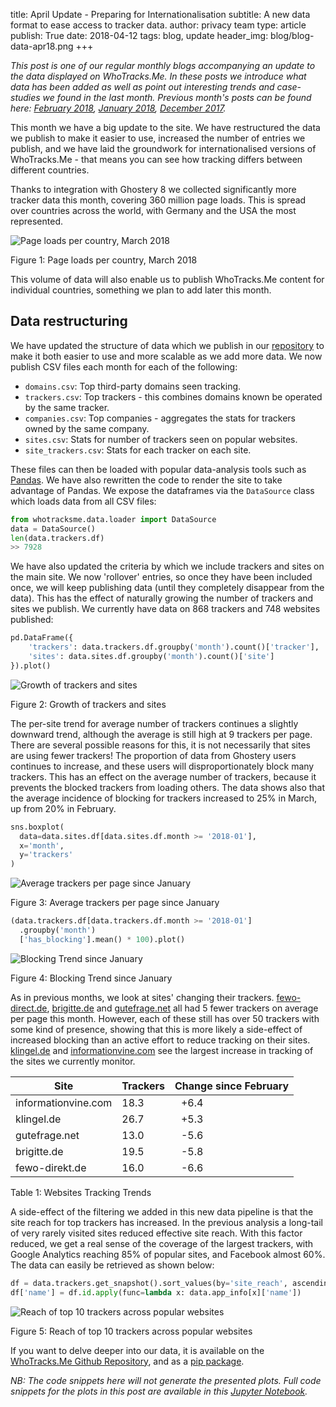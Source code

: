 title: April Update - Preparing for Internationalisation
subtitle: A new data format to ease access to tracker data.
author: privacy team
type: article
publish: True
date: 2018-04-12
tags: blog, update
header_img: blog/blog-data-apr18.png
+++

_This post is one of our regular monthly blogs accompanying an update to the data
displayed on WhoTracks.Me. In these posts we introduce what data has been added as well
as point out interesting trends and case-studies we found in the last month. Previous
month's posts can be found here: [February 2018](./update_feb_2018.html),
[January 2018](./update_jan_2018.html), [December 2017](./update_dec_2017.html)._

This month we have a big update to the site. We have restructured the data we publish to
make it easier to use, increased the number of entries we publish, and we have laid the
groundwork for internationalised versions of WhoTracks.Me - that means you can see how
tracking differs between different countries.

Thanks to integration with Ghostery 8 we collected significantly more tracker data this
month, covering 360 million page loads. This is spread over countries across the world,
with Germany and the USA the most represented.

![Page loads per country, March 2018](../static/img/blog/update_apr18/page_loads_per_country.svg)
<p class="img-caption">Figure 1: Page loads per country, March 2018</p>

This volume of data will also enable us to publish WhoTracks.Me content for individual
countries, something we plan to add later this month.


## Data restructuring

We have updated the structure of data which we publish in our [repository](https://github.com/ghostery/whotracks.me/) to make it both easier to use and more
scalable as we add more data. We now publish CSV files each month for each of the
following:

 * `domains.csv`: Top third-party domains seen tracking.
 * `trackers.csv`: Top trackers - this combines domains known be operated by the same tracker.
 * `companies.csv`: Top companies - aggregates the stats for trackers owned by the same company.
 * `sites.csv`: Stats for number of trackers seen on popular websites.
 * `site_trackers.csv`: Stats for each tracker on each site.

These files can then be loaded with popular data-analysis tools such as
[Pandas](https://pandas.pydata.org/). We have also rewritten the code to render the site
to take advantage of Pandas. We expose the dataframes via the `DataSource` class which
loads data from all CSV files:

```python
from whotracksme.data.loader import DataSource
data = DataSource()
len(data.trackers.df)
>> 7928
```

We have also updated the criteria by which we include trackers and sites on the main site.
We now 'rollover' entries, so once they have been included once, we will keep publishing
data (until they completely disappear from the data). This has the effect of naturally
growing the number of trackers and sites we publish. We currently have data on
868 trackers and 748 websites published:

```python
pd.DataFrame({
    'trackers': data.trackers.df.groupby('month').count()['tracker'],
    'sites': data.sites.df.groupby('month').count()['site']
}).plot()
```

![Growth of trackers and sites](../static/img/blog/update_apr18/data_growth.svg)
<p class="img-caption">Figure 2: Growth of trackers and sites</p>



The per-site trend for average number of trackers continues a slightly downward trend,
although the average is still high at 9 trackers per page. There are several possible
reasons for this, it is not necessarily that sites are using fewer trackers! The
proportion of data from Ghostery users continues to increase, and these users will
disproportionately block many trackers. This has an effect on the average number of
trackers, because it prevents the blocked trackers from loading others. The data shows
also that the average incidence of blocking for trackers increased to 25% in March, up
from 20% in February.

```python
sns.boxplot(
  data=data.sites.df[data.sites.df.month >= '2018-01'],
  x='month',
  y='trackers'
)
```

![Average trackers per page since January](../static/img/blog/update_apr18/site_trackers_box.svg)
<p class="img-caption">Figure 3: Average trackers per page since January</p>


```python
(data.trackers.df[data.trackers.df.month >= '2018-01']
  .groupby('month')
  ['has_blocking'].mean() * 100).plot()
```

![Blocking Trend since January](../static/img/blog/update_apr18/blocking_trend.svg)
<p class="img-caption">Figure 4: Blocking Trend since January</p>


As in previous months, we look at sites' changing their trackers. [fewo-direct.de](../websites/fewo-direkt.de.html), [brigitte.de](../websites/brigitte.de.html) and [gutefrage.net](../websites/gutefrage.net.html) all had 5 fewer trackers on average per page this month. However, each of these still has over 50 trackers with some kind of presence, showing that this is more likely a side-effect of increased blocking than an active effort to reduce tracking on their sites. [klingel.de](../websites/klingel.de.html) and [informationvine.com](../websites/informationvine.com.html) see the largest increase in tracking of the sites we currently monitor.

<table class="table table-hover">
  <thead>
    <tr>
      <th>Site</th>
      <th>Trackers</th>
      <th>Change since February</th>
    </tr>
  </thead>
  <tbody>
    <tr>
      <td>informationvine.com</td>
      <td>18.3</td>
      <td><i class="fa fa-caret-up" style="color: red; margin-right: 10px"></i> +6.4</td>
    </tr>
    <tr>
      <td>klingel.de</td>
      <td>26.7</td>
      <td><i class="fa fa-caret-up" style="color: red; margin-right: 10px"></i> +5.3</td>
    </tr>
    <tr>
      <td>gutefrage.net</td>
      <td>13.0</td>
      <td><i class="fa fa-caret-down" style="color: green; margin-right: 10px"></i> -5.6</td>
    </tr>
    <tr>
      <td>brigitte.de</td>
      <td>19.5</td>
      <td><i class="fa fa-caret-down" style="color: green; margin-right: 10px"></i> -5.8</td>
    </tr>
    <tr>
      <td>fewo-direkt.de</td>
      <td>16.0</td>
      <td><i class="fa fa-caret-down" style="color: green; margin-right: 10px"></i> -6.6</td>
    </tr>
  </tbody>
</table>
<p class="img-caption">Table 1: Websites Tracking Trends</p>

A side-effect of the filtering we added in this new data pipeline is that the site reach
for top trackers has increased. In the previous analysis a long-tail of very rarely
visited sites reduced effective site reach. With this factor reduced, we get a real
sense of the coverage of the largest trackers, with Google Analytics reaching 85% of
popular sites, and Facebook almost 60%. The data can easily be retrieved
as shown below:

```python
df = data.trackers.get_snapshot().sort_values(by='site_reach', ascending=False).head(10)
df['name'] = df.id.apply(func=lambda x: data.app_info[x]['name'])
```
![Reach of top 10 trackers across popular websites](../static/img/blog/update_apr18/top10_site_reach.svg)
<p class="img-caption">Figure 5: Reach of top 10 trackers across popular websites</p>


If you want to delve deeper into our data, it is available on the [WhoTracks.Me Github Repository](https://github.com/ghostery/whotracks.me/tree/master/whotracksme/data), and as a [pip package](https://pypi.python.org/pypi/whotracksme/).

_NB: The code snippets here will not generate the presented plots. Full code snippets
for the plots in this post are available in this [Jupyter Notebook](https://nbviewer.jupyter.org/github/ghostery/whotracks.me/blob/master/contrib/wtm_april_update.ipynb)._
